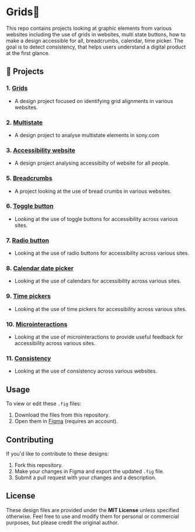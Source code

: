 # Grids🚀

This repo contains projects looking at graphic elements from various websites including the use of grids in websites, multi state buttons, how to make a design accessible for all, breadcrumbs, calendar, time picker. The goal is to detect consistency, that helps users understand a digital product at the first glance.

## 🌟 Projects

### 1. [**Grids**](https://github.com/nyunja/ui-rules/blob/main/Paul_John_Grids_01182025_V1.fig)
   - A design project focused on identifying grid alignments in various websites.

### 2. [**Multistate**](https://github.com/nyunja/ui-rules/blob/main/Paul_John_MultiState_01182025_V1.fig)
   - A design project to analyse multistate elements in sony.com

### 3. [**Accessibility website**](https://github.com/nyunja/ui-rules/blob/main/Paul_John_AccessibiltyWebsite_01182025_V1.fig)
   - A design project analysing accessibilty of website for all people.

### 5. [**Breadcrumbs**](https://github.com/nyunja/ui-rules/blob/main/Paul_John_Breadcrumbs_01182025_V1.fig)
   - A project looking at the use of bread crumbs in various websites.

### 6. [**Toggle button**](https://github.com/nyunja/ui-rules/blob/main/Paul_John_ToggleButton_01192025_V1.fig)
   - Looking at the use of toggle buttons for accessibility across various sites.

### 7. [**Radio button**](https://github.com/nyunja/ui-rules/blob/main/Paul_John_RadioButtons_01192025_V1.fig)
   - Looking at the use of radio buttons for accessibility across various sites.

### 8. [**Calendar date picker**](https://github.com/nyunja/ui-rules/blob/main/Paul_John_Calendars_01182025_V1.fig)
   - Looking at the use of calendars for accessibility across various sites.

### 9. [**Time pickers**](https://github.com/nyunja/ui-rules/blob/main/Paul_John_TimePickers_01192025_V1.fig)
   - Looking at the use of time pickers for accessibility across various sites.

### 10. [**Microinteractions**](https://github.com/nyunja/ui-rules/blob/main/Paul_John_MicroInteractions_01192025_V1.fig)
   - Looking at the use of microinteractions to provide useful feedback for accessibility across various sites.

### 11. [**Consistency**](https://github.com/nyunja/ui-rules/blob/main/Paul_John_Consistency_01192025_V1.fig)
   - Looking at the use of consistency across various websites.


## Usage

To view or edit these `.fig` files:

1. Download the files from this repository.
2. Open them in [Figma](https://www.figma.com/) (requires an account).

## Contributing

If you'd like to contribute to these designs:

1. Fork this repository.
2. Make your changes in Figma and export the updated `.fig` file.
3. Submit a pull request with your changes and a description.

## License

These design files are provided under the **MIT License** unless specified otherwise. Feel free to use and modify them for personal or commercial purposes, but please credit the original author.